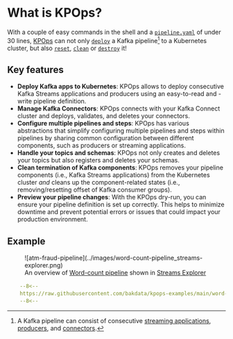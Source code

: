 # What is KPOps?

With a couple of easy commands in the shell and a [`pipeline.yaml`](#example) of under 30 lines, [KPOps](/) can not only [`deploy`](../references/cli-commands/#deploy) a Kafka pipeline[^1] to a Kubernetes cluster, but also [`reset`](../references/cli-commands/#reset), [`clean`](../references/cli-commands/#clean) or [`destroy`](../references/cli-commands/#destroy) it!
[^1]:
     A Kafka pipeline can consist of consecutive [streaming applications](../references/components/#streamsapp), [producers](../references/components/#producer), and [connectors](../references/defaults/#kafkaconnector).

## Key features

- **Deploy Kafka apps to Kubernetes**: KPOps allows to deploy consecutive Kafka Streams applications and producers using an easy-to-read and -write pipeline definition.
- **Manage Kafka Connectors**: KPOps connects with your Kafka Connect cluster and deploys, validates, and deletes your connectors.
- **Configure multiple pipelines and steps**: KPOps has various abstractions that simplify configuring multiple pipelines and steps within pipelines by sharing common configuration between different components, such as producers or streaming applications.
- **Handle your topics and schemas**: KPOps not only creates and deletes your topics but also registers and deletes your schemas.
- **Clean termination of Kafka components**: KPOps removes your pipeline components (i.e., Kafka Streams applications) from the Kubernetes cluster _and_ cleans up the component-related states (i.e., removing/resetting offset of Kafka consumer groups).
- **Preview your pipeline changes**: With the KPOps dry-run, you can ensure your pipeline definition is set up correctly. This helps to minimize downtime and prevent potential errors or issues that could impact your production environment.

## Example

<figure markdown>
  ![atm-fraud-pipeline](../images/word-count-pipeline_streams-explorer.png)
  <figcaption>An overview of <a href="../getting-started/quick-start">Word-count pipeline</a> shown in <a href="https://github.com/bakdata/streams-explorer#streams-explorer" target="_blank">Streams Explorer</a></figcaption>
</figure>

```yaml title="Word-count pipeline.yaml"
    --8<--
    https://raw.githubusercontent.com/bakdata/kpops-examples/main/word-count/deployment/kpops/pipeline.yaml
    --8<--
```
